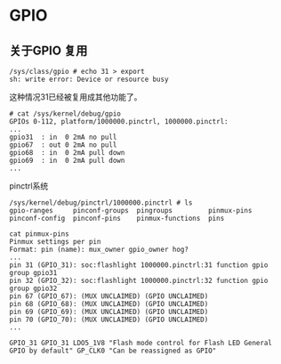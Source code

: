 # GPIO

## 关于GPIO 复用

	/sys/class/gpio # echo 31 > export
	sh: write error: Device or resource busy

这种情况31已经被复用成其他功能了。

	# cat /sys/kernel/debug/gpio
	GPIOs 0-112, platform/1000000.pinctrl, 1000000.pinctrl:
	...
	gpio31  : in  0 2mA no pull
	gpio67  : out 0 2mA no pull
	gpio68  : in  0 2mA pull down
	gpio69  : in  0 2mA pull down
	...

pinctrl系统

	/sys/kernel/debug/pinctrl/1000000.pinctrl # ls
	gpio-ranges     pinconf-groups  pingroups         pinmux-pins
	pinconf-config  pinconf-pins    pinmux-functions  pins

	cat pinmux-pins
	Pinmux settings per pin
	Format: pin (name): mux_owner gpio_owner hog?
	...
	pin 31 (GPIO_31): soc:flashlight 1000000.pinctrl:31 function gpio group gpio31
	pin 32 (GPIO_32): soc:flashlight 1000000.pinctrl:32 function gpio group gpio32
	pin 67 (GPIO_67): (MUX UNCLAIMED) (GPIO UNCLAIMED)
	pin 68 (GPIO_68): (MUX UNCLAIMED) (GPIO UNCLAIMED)
	pin 69 (GPIO_69): (MUX UNCLAIMED) (GPIO UNCLAIMED)
	pin 70 (GPIO_70): (MUX UNCLAIMED) (GPIO UNCLAIMED)
	...

	GPIO_31	GPIO_31	LDO5_1V8 "Flash mode control for Flash LED General GPIO by default"	GP_CLK0	"Can be reassigned as GPIO"


